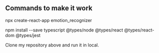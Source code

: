 ## Commands to make it work 
npx create-react-app emotion_recognizer

npm install --save typescript @types/node @types/react @types/react-dom @types/jest

Clone my repository above and run it in local. 
